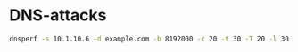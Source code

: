 # DNS-attacks
```bash
dnsperf -s 10.1.10.6 -d example.com -b 8192000 -c 20 -t 30 -T 20 -l 30 -q 1000000 -Q 15000
```
